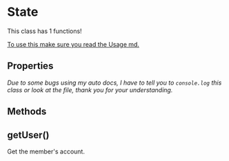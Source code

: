 # State
This class has 1 functions!

[To use this make sure you read the Usage md.](https://stoplight.io/p/docs/gh/teenari/fortnitenode/docs/Usage.md?srn=gh/teenari/fortnitenode/docs/Usage.md&group=master)

## Properties
*Due to some bugs using my auto docs, I have to tell you to `console.log` this class or look at the file, thank you for your understanding.*

## Methods

## getUser()
Get the member's account.